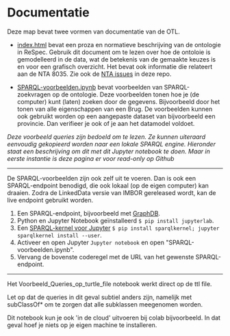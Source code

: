 # Documentatie

Deze map bevat twee vormen van documentatie van de OTL.

- [index.html](https://stichting-crow.github.io/otl-bim-pro/index.html) bevat een proza en normatieve beschrijving van de ontologie in ReSpec. 
Gebruik dit document om te lezen over hoe de ontoloie is gemodelleerd in de data, wat de betekenis van de gemaakte keuzes is en voor een grafisch overzicht. 
Het bevat ook informatie die relateert aan de NTA 8035. 
Zie ook de [NTA issues](https://github.com/Stichting-CROW/otl-bim-pro/issues?utf8=%E2%9C%93&q=is%3Aissue+label%3Anta-8035) in deze repo. 

- [SPARQL-voorbeelden.ipynb](SPARQL-voorbeelden.ipynb) bevat voorbeelden van SPARQL-zoekvragen op de ontologie.
Deze voorbeelden tonen hoe je (de computer) kunt (laten) zoeken door de gegevens.
Bijvoorbeeld door het tonen van alle eigenschappen van een Brug. 
De voorbeelden kunnen ook gebruikt worden op een aangepaste dataset van bijvoorbeeld een provincie. 
Dan verifieer je ook of je aan het datamodel voldoet. 

_Deze voorbeeld queries zijn bedoeld om te lezen. Ze kunnen uiteraard eenvoudig gekopieerd worden naar een lokale SPARQL engine. Hieronder staat een beschrijving om dit met dit Jupyter notebook te doen. Maar in eerste instantie is deze pagina er voor read-only op Github_

---

De SPARQL-voorbeelden zijn ook zelf uit te voeren. 
Dan is ook een SPARQL-endpoint benodigd, die ook lokaal (op de eigen computer) kan draaien. Zodra de LinkedData versie van IMBOR gereleased wordt, kan de live endpoint gebruikt worden.

1. Een SPARQL-endpoint, bijvoorbeeld met [GraphDB](http://ontotext.com/).  
1. Python en Jupyter Notebook geïnstalleerd `$ pip install jupyterlab`. 
1. Een [SPARQL-kernel voor Jupyter](https://github.com/paulovn/sparql-kernel) `$ pip install sparqlkernel; jupyter sparqlkernel install --user`.
1. Activeer en open Jupyter `Jupyter notebook` en open "SPARQL-voorbeelden.ipynb". 
1. Vervang de bovenste coderegel met de URL van het gewenste SPARQL-endpoint.

---

Het Voorbeeld_Queries_op_turtle_file notebook werkt direct op de ttl file.

Let op dat de queries in dit geval subtiel anders zijn, namelijk met subClassOf* om te zorgen dat alle subklassen meegenomen worden.

Dit notebook kun je ook 'in de cloud' uitvoeren bij colab bijvoorbeeld. In dat geval hoef je niets op je eigen machine te installeren.


